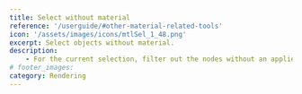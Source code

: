 ```yaml
---
title: Select without material
reference: '/userguide/#other-material-related-tools'
icon: '/assets/images/icons/mtlSel_1_48.png'
excerpt: Select objects without material.
description:
    - For the current selection, filter out the nodes without an applied material.
# footer_images:
category: Rendering
---
```

